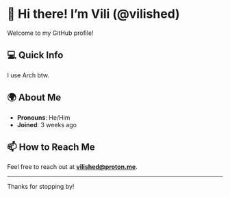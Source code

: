 # 👋 Hi there! I’m Vili (@vilished)

Welcome to my GitHub profile!

## 💻 Quick Info
I use Arch btw. 

## 🌍 About Me
- **Pronouns**: He/Him
- **Joined**: 3 weeks ago

## 📫 How to Reach Me
Feel free to reach out at **[vilished@proton.me](mailto:vilished@proton.me)**.

---

Thanks for stopping by!
